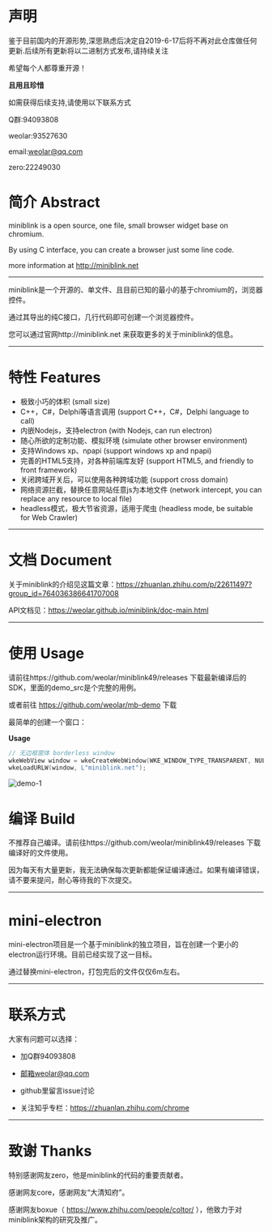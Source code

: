 # 声明

鉴于目前国内的开源形势,深思熟虑后决定自2019-6-17后将不再对此仓库做任何更新.后续所有更新将以二进制方式发布,请持续关注

希望每个人都尊重开源！

**且用且珍惜**

如需获得后续支持,请使用以下联系方式

Q群:94093808

weolar:93527630

email:weolar@qq.com

zero:22249030

# 简介 Abstract

miniblink is a open source, one file, small browser widget base on chromium.

By using C interface, you can create a browser just some line code.

more information at http://miniblink.net

----

miniblink是一个开源的、单文件、且目前已知的最小的基于chromium的，浏览器控件。

通过其导出的纯C接口，几行代码即可创建一个浏览器控件。

您可以通过官网http://miniblink.net 来获取更多的关于miniblink的信息。


----

# 特性 Features

- 极致小巧的体积 (small size)
- C++，C#，Delphi等语言调用 (support C++，C#，Delphi language to call)
- 内嵌Nodejs，支持electron (with Nodejs, can run electron)
- 随心所欲的定制功能、模拟环境 (simulate other browser environment)
- 支持Windows xp、npapi (support windows xp and npapi)
- 完善的HTML5支持，对各种前端库友好 (support HTML5, and friendly to front framework)
- 关闭跨域开关后，可以使用各种跨域功能 (support cross domain)
- 网络资源拦截，替换任意网站任意js为本地文件 (network intercept, you can replace any resource to local file)
- headless模式，极大节省资源，适用于爬虫 (headless mode, be suitable for Web Crawler)

----

# 文档 Document

关于miniblink的介绍见这篇文章：https://zhuanlan.zhihu.com/p/22611497?group_id=764036386641707008

API文档见：https://weolar.github.io/miniblink/doc-main.html 

----

# 使用 Usage
请前往https://github.com/weolar/miniblink49/releases 下载最新编译后的SDK，里面的demo_src是个完整的用例。

或者前往 https://github.com/weolar/mb-demo 下载

最简单的创建一个窗口：

**Usage**

```cpp
// 无边框窗体 borderless window
wkeWebView window = wkeCreateWebWindow(WKE_WINDOW_TYPE_TRANSPARENT, NULL, 0, 0, 640, 480);  
wkeLoadURLW(window, L"miniblink.net");
```
![demo-1](https://weolar.github.io/miniblink/assets/images/demo-0.gif)

# 编译 Build

不推荐自己编译。请前往https://github.com/weolar/miniblink49/releases 下载编译好的文件使用。

因为每天有大量更新，我无法确保每次更新都能保证编译通过。如果有编译错误，请不要来提问，耐心等待我的下次提交。

----

# mini-electron

mini-electron项目是一个基于miniblink的独立项目，旨在创建一个更小的electron运行环境。目前已经实现了这一目标。

通过替换mini-electron，打包完后的文件仅仅6m左右。

----

# 联系方式

大家有问题可以选择：

- 加Q群94093808

- 邮箱weolar@qq.com

- github里留言issue讨论

- 关注知乎专栏：https://zhuanlan.zhihu.com/chrome

----

# 致谢 Thanks

特别感谢网友zero，他是miniblink的代码的重要贡献者。

感谢网友core，感谢网友“大清知府”。

感谢网友boxue（ https://www.zhihu.com/people/coltor/ ），他致力于对miniblink架构的研究及推广。


